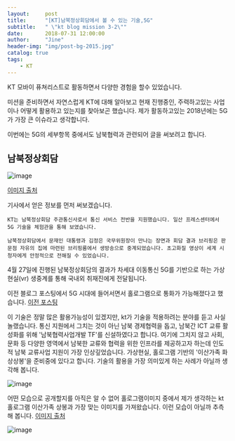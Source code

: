 ```yaml
---
layout:     post
title:      "[KT]남북정상회담에서 볼 수 있는 기술,5G"
subtitle:   " \"kt blog mission 3-2\""
date:       2018-07-31 12:00:00
author:     "Jine"
header-img: "img/post-bg-2015.jpg"
catalog: true
tags:
    - KT
---
```




KT 모바이 퓨쳐리스트로 활동하면서 다양한 경험을 할수 있었습니다.

미션을 준비하면서 자연스럽게 KT에 대해 알아보고 현재 진행중인, 주력하고있는 사업이나 어떻게 활용하고 있는지를 찾아보곤 했습니다. 제가 활동하고있는 2018년에는 5G가 가장 큰 이슈라고 생각합니다.

이번에는 5G의 세부항목 중에서도 남북협력과 관련되어 글을 써보려고 합니다.



## 남북정상회담

![image](https://user-images.githubusercontent.com/33712866/43437406-d9a161ea-94c3-11e8-8711-1fd708912186.png)

[이미지 출처](http://www.insight.co.kr/news/151544)

기사에서 얻은 정보를 먼저 써보겠습니다.

```
KT는 남북정상회담 주관통신사로서 통신 서비스 전반을 지원했습니다. 일산 프레스센터에서 5G 기술을 체험관을 통해 보였습니다.

남북정상회담에서 문재인 대통령과 김정은 국무위원장이 만나는 장면과 회담 결과 브리핑은 판문점 자유의 집에 마련된 브리핑룸에서 생방송으로 중계되었습니다. 초고화질 영상이 세계 시청자에게 안정적으로 전해질 수 있었습니다.

```

4월 27일에 진행된 남북정상회담의 결과가 차세대 이동통신 5G를 기반으로 하는 가상현실(vr) 생중계를 통해 국내외 취재진에게 전달됩니다.



이전 블로그 포스팅에서 5G 시대에 들어서면서 홀로그램으로 통화가 가능해졌다고 했습니다. [이전 포스팅](https://jine9529.github.io/2018/07/20/KT-5G%EC%84%B8%EC%83%81%EC%9D%B4-%EC%98%A4%EA%B8%B0%EA%B9%8C%EC%A7%80(%EC%9D%B4%EB%8F%99%ED%86%B5%EC%8B%A0%EB%A7%9D%EC%9D%98-%EB%B3%80%EC%B2%9C%EC%82%AC)-2018/)

이 기술은 정말 많은 활용가능성이 있겠지만, kt가 기술을 적용하려는 분야를 듣고 사실 놀랬습니다. 통신 지원에서 그치는 것이 아닌 남북 경제협력을 돕고, 남북간 ICT 교류 활성화를 위해 '남북협력사업개발 TF'를 신설하였다고 합니다. 여기에 그치지 않고 사회, 문화 등 다양한 영역에서 남북한 교류와 협력을 위한 인프라를 제공하고자 하는데 인도적 남북 교류사업 지원이 가장 인상깊었습니다.  가상현실, 홀로그램 기반의 '이산가족 화상상봉'을 준비중에 있다고 합니다. 기술의 활용을 가장 의미있게 하는 사례가 아닐까 생각해 봅니다. 

![image](https://user-images.githubusercontent.com/33712866/43436194-30b7c1f0-94be-11e8-9e03-ab7e22e6f19c.png)

어떤 모습으로 공개할지를 아직은 알 수 없어 홀로그램이미지 중에서 제가 생각하는 kt 홀로그램 이산가족 상봉과 가장 맞는 이미지를 가져왔습니다. 이런 모습이 아닐까 추측해 봅니다. [이미지 출처](https://blog.naver.com/wawacenter2015/220834625075)



![image](https://user-images.githubusercontent.com/33712866/43437986-dcdbf43a-94c6-11e8-8c8f-70e03e64f89e.png)